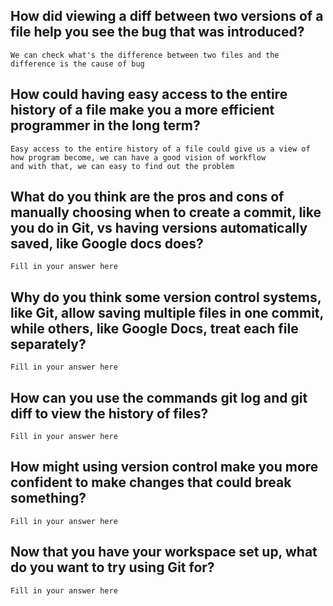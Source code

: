 ## How did viewing a diff between two versions of a file help you see the bug that was introduced?

    We can check what's the difference between two files and the difference is the cause of bug

## How could having easy access to the entire history of a file make you a more efficient programmer in the long term?

    Easy access to the entire history of a file could give us a view of how program become, we can have a good vision of workflow
    and with that, we can easy to find out the problem

## What do you think are the pros and cons of manually choosing when to create a commit, like you do in Git, vs having versions automatically saved, like Google docs does?

    Fill in your answer here

## Why do you think some version control systems, like Git, allow saving multiple files in one commit, while others, like Google Docs, treat each file separately?

    Fill in your answer here

## How can you use the commands git log and git diff to view the history of files?

    Fill in your answer here

## How might using version control make you more confident to make changes that could break something?

    Fill in your answer here

## Now that you have your workspace set up, what do you want to try using Git for?

    Fill in your answer here
